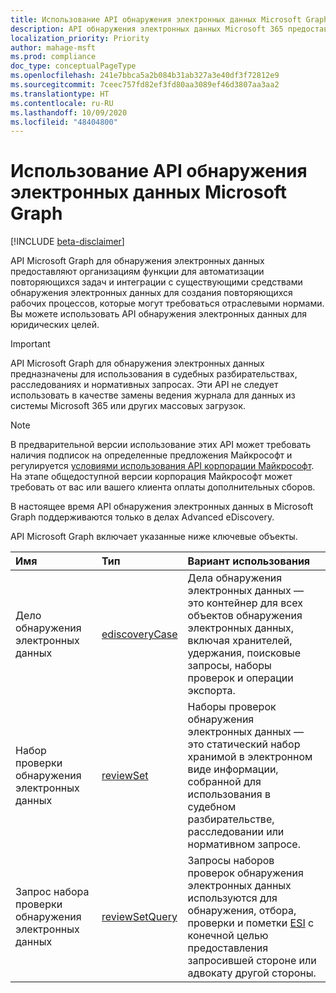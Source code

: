 ```yaml
---
title: Использование API обнаружения электронных данных Microsoft Graph
description: API обнаружения электронных данных Microsoft 365 предоставляют организациям функции для автоматизации повторяющихся задач и интеграции с существующими средствами обнаружения электронных данных для создания повторяющихся рабочих процессов, которые могут требоваться отраслевыми нормами. Вы можете использовать API обнаружения электронных данных для юридических целей.
localization_priority: Priority
author: mahage-msft
ms.prod: compliance
doc_type: conceptualPageType
ms.openlocfilehash: 241e7bbca5a2b084b31ab327a3e40df3f72812e9
ms.sourcegitcommit: 7ceec757fd82ef3fd80aa3089ef46d3807aa3aa2
ms.translationtype: HT
ms.contentlocale: ru-RU
ms.lasthandoff: 10/09/2020
ms.locfileid: "48404800"
---
```

# <a name="use-the-microsoft-graph-ediscovery-api"></a>Использование API обнаружения электронных данных Microsoft Graph

[!INCLUDE [beta-disclaimer](../../includes/beta-disclaimer.md)]

API Microsoft Graph для обнаружения электронных данных предоставляют организациям функции для автоматизации повторяющихся задач и интеграции с существующими средствами обнаружения электронных данных для создания повторяющихся рабочих процессов, которые могут требоваться отраслевыми нормами. Вы можете использовать API обнаружения электронных данных для юридических целей.

> [!IMPORTANT]
> API Microsoft Graph для обнаружения электронных данных предназначены для использования в судебных разбирательствах, расследованиях и нормативных запросах. Эти API не следует использовать в качестве замены ведения журнала для данных из системы Microsoft 365 или других массовых загрузок.

> [!NOTE]
> В предварительной версии использование этих API может требовать наличия подписок на определенные предложения Майкрософт и регулируется [условиями использования API корпорации Майкрософт](/legal/microsoft-apis/terms-of-use?context=graph%252fcontext).  На этапе общедоступной версии корпорация Майкрософт может требовать от вас или вашего клиента оплаты дополнительных сборов.
>
> В настоящее время API обнаружения электронных данных в Microsoft Graph поддерживаются только в делах Advanced eDiscovery.

API Microsoft Graph включает указанные ниже ключевые объекты.

| Имя | Тип       | Вариант использования |
|:-|:-|:-|
| Дело обнаружения электронных данных | [ediscoveryCase](ediscoverycase.md) | Дела обнаружения электронных данных — это контейнер для всех объектов обнаружения электронных данных, включая хранителей, удержания, поисковые запросы, наборы проверок и операции экспорта. |
| Набор проверки обнаружения электронных данных| [reviewSet](reviewset.md) | Наборы проверок обнаружения электронных данных — это статический набор хранимой в электронном виде информации, собранной для использования в судебном разбирательстве, расследовании или нормативном запросе. |
| Запрос набора проверки обнаружения электронных данных | [reviewSetQuery](reviewsetquery.md) | Запросы наборов проверок обнаружения электронных данных используются для обнаружения, отбора, проверки и пометки [ESI](https://en.wikipedia.org/wiki/Electronically_stored_information_(Federal_Rules_of_Civil_Procedure)) с конечной целью предоставления запросившей стороне или адвокату другой стороны.